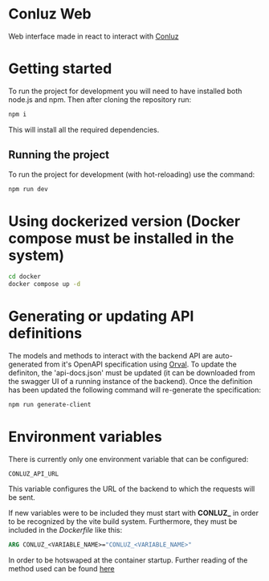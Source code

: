 # Conluz Web

Web interface made in react to interact with [Conluz](https://github.com/lucoenergia/conluz)

# Getting started

To run the project for development you will need to have installed both node.js and npm. Then after cloning the repository run:

```sh
npm i
```

This will install all the required dependencies.

## Running the project

To run the project for development (with hot-reloading) use the command:

```sh
npm run dev
```

# Using dockerized version (Docker compose must be installed in the system)

```sh
cd docker
docker compose up -d
```

# Generating or updating API definitions
The models and methods to interact with the backend API are auto-generated from it's OpenAPI specification using [Orval](https://v5.orval.dev/). To update the definiton, the 'api-docs.json' must be updated (it can be downloaded from the swagger UI of a running instance of the backend). Once the definition has been updated the following command will re-generate the specification:
```sh
npm run generate-client  
```

# Environment variables
There is currently only one environment variable that can be configured:
```
CONLUZ_API_URL
```
This variable configures the URL of the backend to which the requests will be sent.

If new variables were to be included they must start with **CONLUZ_** in order to be recognized by the vite build system. Furthermore, they must be included in the *Dockerfile* like this:
```Dockerfile
ARG CONLUZ_<VARIABLE_NAME>="CONLUZ_<VARIABLE_NAME>"
```
In order to be hotswaped at the container startup. Further reading of the method used can be found [here](https://web.archive.org/web/20250922053729/https://dev.to/dutchskull/setting-up-dynamic-environment-variables-with-vite-and-docker-5cmj)
